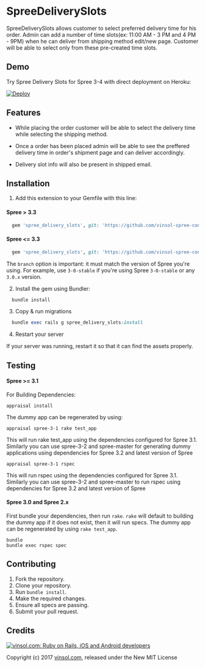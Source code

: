 SpreeDeliverySlots
==================

SpreeDeliverySlots allows customer to select preferred delivery time for his order. Admin can add a number of time slots(ex: 11:00 AM - 3 PM and 4 PM - 9PM) when he can deliver from shipping method edit/new page. Customer will be able to select only from these pre-created time slots.

Demo
-----------------------------------
Try Spree Delivery Slots for Spree 3-4 with direct deployment on Heroku:

[![Deploy](https://www.herokucdn.com/deploy/button.svg)](https://heroku.com/deploy?template=https://github.com/vinsol-spree-contrib/spree-demo-heroku/tree/spree-delivery-slots)

Features
--------

* While placing the order customer will be able to select the delivery time while selecting the shipping method.

* Once a order has been placed admin will be able to see the preffered delivery time in order's shipment page and can deliver accordingly.

* Delivery slot info will also be present in shipped email.

Installation
------------

1. Add this extension to your Gemfile with this line:

  #### Spree > 3.3

  ```ruby
    gem 'spree_delivery_slots', git: 'https://github.com/vinsol-spree-contrib/spree-delivery-slots', branch: 'master'
  ```

  #### Spree <= 3.3

  ```ruby
    gem 'spree_delivery_slots', git: 'https://github.com/vinsol-spree-contrib/spree-delivery-slots', branch: 'X-X-stable'
  ```

  The `branch` option is important: it must match the version of Spree you're using.
  For example, use `3-0-stable` if you're using Spree `3-0-stable` or any `3.0.x` version.


2. Install the gem using Bundler:
  ```ruby
    bundle install
  ```

3. Copy & run migrations
  ```ruby
    bundle exec rails g spree_delivery_slots:install
  ```

4. Restart your server

  If your server was running, restart it so that it can find the assets properly.


Testing
-------

  #### Spree >= 3.1

  For Building Dependencies:
  ```shell
  appraisal install
  ```

  The dummy app can be regenerated by using:
  ```shell
  appraisal spree-3-1 rake test_app

  ```
  This will run rake test_app using the dependencies configured for Spree 3.1. Similarly you can use spree-3-2 and spree-master for generating dummy applications using dependencies for Spree 3.2 and latest version of Spree


  ```shell
  appraisal spree-3-1 rspec
  ```
  This will run rspec using the dependencies configured for Spree 3.1. Similarly you can use spree-3-2 and spree-master to run rspec using dependencies for Spree 3.2 and latest version of Spree


  #### Spree 3.0 and Spree 2.x

  First bundle your dependencies, then run `rake`. `rake` will default to building the dummy app if it does not exist, then it will run specs. The dummy app can be regenerated by using `rake test_app`.

  ```shell
  bundle
  bundle exec rspec spec
  ```

Contributing
------------

  1. Fork the repository.
  2. Clone your repository.
  3. Run `bundle install`.
  5. Make the required changes.
  6. Ensure all specs are passing.
  7. Submit your pull request.

Credits
-------

[![vinsol.com: Ruby on Rails, iOS and Android developers](http://vinsol.com/vin_logo.png "Ruby on Rails, iOS and Android developers")](http://vinsol.com)

Copyright (c) 2017 [vinsol.com](http://vinsol.com "Ruby on Rails, iOS and Android developers"), released under the New MIT License
